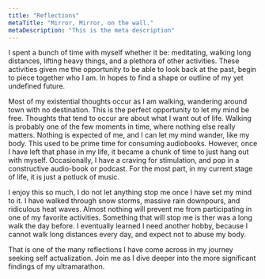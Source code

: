 ```yaml
---
title: "Reflections"
metaTitle: "Mirror, Mirror, on the wall."
metaDescription: "This is the meta description"
---
```


I spent a bunch of time with myself whether it be: meditating, walking long distances, lifting heavy things, and a
plethora of other activities. These activities given me the opportunity to be able to look back at the past, begin to
piece together who I am. In hopes to find a shape or outline of my yet undefined future.

Most of my existential thoughts occur as I am walking, wandering around town with no destination. This is the perfect
opportunity to let my mind be free. Thoughts that tend to occur are about what I want out of life. Walking is probably
one of the few moments in time, where nothing else really matters. Nothing is expected of me, and I can let my mind
wander, like my body. This used to be prime time for consuming audiobooks. However, once I have left that phase in my
life, it became a chunk of time to just hang out with myself. Occasionally, I have a craving for stimulation, and pop in
a constructive audio-book or podcast. For the most part, in my current stage of life, it is just a potluck of music.

I enjoy this so much, I do not let anything stop me once I have set my mind to it. I have walked through snow storms,
massive rain downpours, and ridiculous heat waves. Almost nothing will prevent me from participating in one of my
favorite activities. Something that will stop me is ther was a long walk the day before. I eventually learned I need
another hobby, because I cannot walk long distances every day, and expect not to abuse my body.

That is one of the many reflections I have come across in my journey seeking self actualization. Join me as I dive
deeper into the more significant findings of my ultramarathon.
